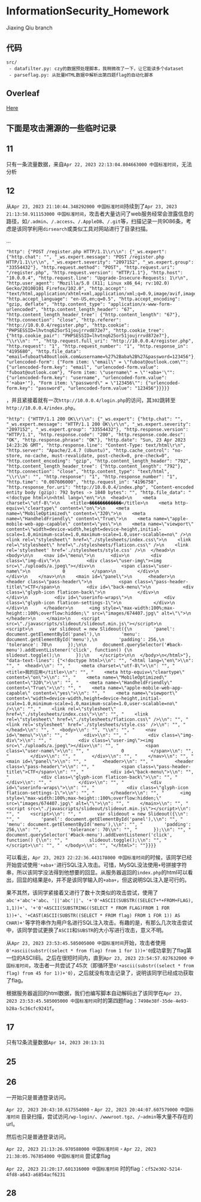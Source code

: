 # InformationSecurity_Homework

Jiaxing Qiu branch

## 代码

```
src/
 - datafilter.py: czy的数据预处理脚本，我稍微改了一下，让它能读多个dataset
 - parseflag.py: 从批量HTML数据中解析出第四题flag的自动化脚本
```

## Overleaf

[Here](https://cn.overleaf.com/1281747996zntnkfyxtgcj)

## 下面是攻击溯源的一些临时记录

## 11

只有一条流量数据，来自`Apr 22, 2023 22:13:04.804663000 中国标准时间`，无法分析

## 12

从`Apr 23, 2023 21:10:44.348292000 中国标准时间`持续到了`Apr 23, 2023 21:13:58.911153000 中国标准时间`，攻击者大量访问了web服务经常会泄露信息的路径，如`/.admin`、`/.access`、`/.AppleDB`、`/.git`等，扫描记录一共9086条，考虑是该同学利用`dirsearch`或类似工具对网站进行了目录扫描。

...

```
"http": {"POST /register.php HTTP/1.1\\r\\n": {"_ws.expert": {"http.chat": "", "_ws.expert.message": "POST /register.php HTTP/1.1\\r\\n", "_ws.expert.severity": "2097152", "_ws.expert.group": "33554432"}, "http.request.method": "POST", "http.request.uri": "/register.php", "http.request.version": "HTTP/1.1"}, "http.host": "10.0.0.4", "http.request.line": "Upgrade-Insecure-Requests: 1\r\n", "http.user_agent": "Mozilla/5.0 (X11; Linux x86_64; rv:102.0) Gecko/20100101 Firefox/102.0", "http.accept": "text/html,application/xhtml+xml,application/xml;q=0.9,image/avif,image/webp,*/*;q=0.8", "http.accept_language": "en-US,en;q=0.5", "http.accept_encoding": "gzip, deflate", "http.content_type": "application/x-www-form-urlencoded", "http.content_length_header": "67", "http.content_length_header_tree": {"http.content_length": "67"}, "http.connection": "close", "http.referer": "http://10.0.0.4/register.php", "http.cookie": "PHPSESSID=lhvtnq625or51joujrrvd872e7", "http.cookie_tree": {"http.cookie_pair": "PHPSESSID=lhvtnq625or51joujrrvd872e7"}, "\\r\\n": "", "http.request.full_uri": "http://10.0.0.4/register.php", "http.request": "1", "http.request_number": "1", "http.response_in": "4195680", "http.file_data": "email=fuboat%40outlook.com&username=%27%2Baba%2B%27&password=123456"}, "urlencoded-form": {"Form item: \"email\" = \"fuboat@outlook.com\"": {"urlencoded-form.key": "email", "urlencoded-form.value": "fuboat@outlook.com"}, "Form item: \"username\" = \"'+aba+'\"": {"urlencoded-form.key": "username", "urlencoded-form.value": "'+aba+'"}, "Form item: \"password\" = \"123456\"": {"urlencoded-form.key": "password", "urlencoded-form.value": "123456"}}}}}
```

，并且紧接着就有一次`http://10.0.0.4/login.php`的访问，其`302`跳转至`http://10.0.0.4/index.php`。

```
"http": {"HTTP/1.1 200 OK\\r\\n": {"_ws.expert": {"http.chat": "", "_ws.expert.message": "HTTP/1.1 200 OK\\r\\n", "_ws.expert.severity": "2097152", "_ws.expert.group": "33554432"}, "http.response.version": "HTTP/1.1", "http.response.code": "200", "http.response.code.desc": "OK", "http.response.phrase": "OK"}, "http.date": "Sun, 23 Apr 2023 14:23:26 GMT", "http.response.line": "Content-Type: text/html\r\n", "http.server": "Apache/2.4.7 (Ubuntu)", "http.cache_control": "no-store, no-cache, must-revalidate, post-check=0, pre-check=0", "http.content_encoding": "gzip", "http.content_length_header": "792", "http.content_length_header_tree": {"http.content_length": "792"}, "http.connection": "close", "http.content_type": "text/html", "\\r\\n": "", "http.response": "1", "http.response_number": "1", "http.time": "0.007606000", "http.request_in": "4196758", "http.response_for.uri": "http://10.0.0.4/index.php", "Content-encoded entity body (gzip): 792 bytes -> 1840 bytes": "", "http.file_data": "<!doctype html>\n<html lang=\"en\">\n  <head>\n    <meta charset=\"utf-8\">\n    <title>������������</title>\n    <meta http-equiv=\"cleartype\" content=\"on\">\n    <meta name=\"MobileOptimized\" content=\"320\">\n    <meta name=\"HandheldFriendly\" content=\"True\">\n    <meta name=\"apple-mobile-web-app-capable\" content=\"yes\">\n    <meta name=\"viewport\" content=\"width=device-width,height=device-height,initial-scale=1.0,minimum-scale=1.0,maximum-scale=1.0,user-scalable=no\" />\n    <link rel=\"stylesheet\" href=\"./stylesheets/index.css\">\n    <link rel=\"stylesheet\" href=\"./stylesheets/flaticon.css\" />\n    <link rel='stylesheet' href='./stylesheets/style.css' />\n  </head>\n  <body>\n\n    <nav id=\"menu\">\n      <div>\n        <div class=\"img-div\">\n          <div class=\"user-img\"><img src=\"./uploads/a.jpeg\"></div>\n          <span class=\"user-name\">\n            0          </span>\n        </div>\n      </div>\n    </nav>\n\n    <main id=\"panel\">\n      <header>\n        <header class=\"pass-header\">\n          <span class=\"pass-header-title\">CTF</span>\n          <div id=\"back-menu\">\n            <div class=\"glyph-icon flaticon-back\">\n            </div>\n          </div>\n          <div id=\"userinfo-wraps\">\n            <div class=\"glyph-icon flaticon-settings-1\">\n            </div>\n          </div>\n      </header>\n      <img style=\"max-width:100%;max-height::100%;overflow:hidden;\" src=\"images/674407.jpg\" alt=\"\">\n      </header>\n    </main>\n    <script src=\"./javascripts/slideout/slideout.min.js\"></script>\n    <script>\n      var slideout = new Slideout({\n        'panel': document.getElementById('panel'),\n        'menu': document.getElementById('menu'),\n        'padding': 256,\n        'tolerance': 70\n      });\n\n      document.querySelector('#back-menu').addEventListener('click', function() {\n        slideout.toggle();\n      });\n    </script>\n\n  </body>\n</html>"}, "data-text-lines": {"<!doctype html>\\n": "", "<html lang=\"en\">\\n": "", "  <head>\\n": "", "    <meta charset=\"utf-8\">\\n": "", "    <title>我的应用</title>\\n": "", "    <meta http-equiv=\"cleartype\" content=\"on\">\\n": "", "    <meta name=\"MobileOptimized\" content=\"320\">\\n": "", "    <meta name=\"HandheldFriendly\" content=\"True\">\\n": "", "    <meta name=\"apple-mobile-web-app-capable\" content=\"yes\">\\n": "", "    <meta name=\"viewport\" content=\"width=device-width,height=device-height,initial-scale=1.0,minimum-scale=1.0,maximum-scale=1.0,user-scalable=no\" />\\n": "", "    <link rel=\"stylesheet\" href=\"./stylesheets/index.css\">\\n": "", "    <link rel=\"stylesheet\" href=\"./stylesheets/flaticon.css\" />\\n": "", "    <link rel='stylesheet' href='./stylesheets/style.css' />\\n": "", "  </head>\\n": "", "  <body>\\n": "", "\\n": "", "    <nav id=\"menu\">\\n": "", "      <div>\\n": "", "        <div class=\"img-div\">\\n": "", "          <div class=\"user-img\"><img src=\"./uploads/a.jpeg\"></div>\\n": "", "          <span class=\"user-name\">\\n": "", "            0          </span>\\n": "", "        </div>\\n": "", "      </div>\\n": "", "    </nav>\\n": "", "    <main id=\"panel\">\\n": "", "      <header>\\n": "", "        <header class=\"pass-header\">\\n": "", "          <span class=\"pass-header-title\">CTF</span>\\n": "", "          <div id=\"back-menu\">\\n": "", "            <div class=\"glyph-icon flaticon-back\">\\n": "", "            </div>\\n": "", "          </div>\\n": "", "          <div id=\"userinfo-wraps\">\\n": "", "            <div class=\"glyph-icon flaticon-settings-1\">\\n": "", "      </header>\\n": "", "      <img style=\"max-width:100%;max-height::100%;overflow:hidden;\" src=\"images/674407.jpg\" alt=\"\">\\n": "", "    </main>\\n": "", "    <script src=\"./javascripts/slideout/slideout.min.js\"></script>\\n": "", "    <script>\\n": "", "      var slideout = new Slideout({\\n": "", "        'panel': document.getElementById('panel'),\\n": "", "        'menu': document.getElementById('menu'),\\n": "", "        'padding': 256,\\n": "", "        'tolerance': 70\\n": "", "      });\\n": "", "      document.querySelector('#back-menu').addEventListener('click', function() {\\n": "", "        slideout.toggle();\\n": "", "    </script>\\n": "", "  </body>\\n": "", "</html>": ""}}}}
```

可以看出，`Apr 23, 2023 22:22:36.443178000 中国标准时间`的时候，该同学已经开始尝试使用`'+aba+'`进行SQL注入攻击。可惜，MySQL没法使用`+`号拼接字符串，所以该同学没法得到他想要的回显。从服务器返回的`index.php`的html可以看出，回显的结果是`0`，并不是该同学输入的`+aba+`，但这说明SQL注入是可行的。

果不其然，该同学紧接着又进行了数十次类似的攻击尝试，使用了`abc'+'abc'+'abc`、`'||'abc'||'`、`'+'0'+ASCII(SUBSTR((SELECT+*+FROM+FLAG),1,1))+'`、`'+'0'+ASCII(SUBSTRING((SELECT * FROM FLAG)FROM 1 FOR 1))+'`、`'+CAST(ASCII(SUBSTR((SELECT * FROM flag) FROM 1 FOR 1)) AS CHAR)+'`等字符串作为用户名进行SQL注入攻击。有趣的是，有那么几次攻击尝试中，该同学尝试更换了`ASCII`和`SUBSTR`的大小写进行攻击，意义不明。

从`Apr 23, 2023 23:53:45.585005000 中国标准时间`开始，攻击者使用`0'+ascii(substr((select * from flag) from 1 for 1))+'0`成功拿到了flag第一位的ASCII码。之后在很短时间内，直到`Apr 23, 2023 23:54:57.027632000 中国标准时间`，攻击者一共尝试了45次（即循环至``0'+ascii(substr((select * from flag) from 45 for 1))+'0``），之后就没有攻击记录了，说明该同学已经成功获取了flag。

根据服务器返回的html数据，我们也编写脚本自动解码出了该同学在`Apr 23, 2023 23:53:45.585005000 中国标准时间`时的第四题flag：`7498e38f-35de-4e93-b28a-5c36cfc9241f`。

## 17

只有12条流量数据`Apr 14, 2023 20:13:31`

## 25

## 26

一开始只是普通登录访问。

`Apr 22, 2023 20:43:10.617554000` - `Apr 22, 2023 20:44:07.607579000 中国标准时间` 目录扫描，尝试访问`/wp-login/`、`/wwwroot.tgz`、`/~admin`等大量不存在的url。

然后也只是普通登录访问。

`Apr 22, 2023 21:13:26.970588000 中国标准时间` - `Apr 22, 2023 21:38:05.767854000 中国标准时间` 尝试拿flag

`Apr 22, 2023 21:20:17.601316000 中国标准时间` 时的flag：`cf52e302-5214-4fd8-a643-a6854acf6231`

## 28
